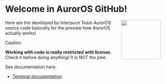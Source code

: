 # Welcome in AurorOS GitHub!

<img align="right" src="https://avatars.githubusercontent.com/u/157804013?s=200&u=2ce38e6b2cf8349677f2b71a805238a6a8e1c454&v=2" style="width:128px;">

Here are the developed by Interpuce Team AurorOS source code basically for the preview how AurorOS actually works!

> [!CAUTION]
> **Working with code is really restricted with license.** Check it before doing anything! It is NOT the joke.

See documentation here:
- [Terminal documentation](https://github.com/Interpuce/AurorOS/blob/main/docs/features/terminal.md)